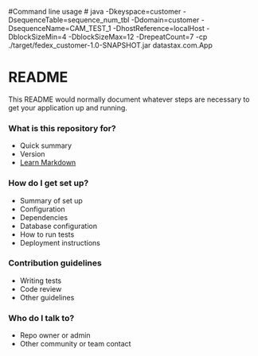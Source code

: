 #Command line usage #
java -Dkeyspace=customer -DsequenceTable=sequence_num_tbl -Ddomain=customer -DsequenceName=CAM_TEST_1  -DhostReference=localHost -DblockSizeMin=4 -DblockSizeMax=12 -DrepeatCount=7 -cp ./target/fedex_customer-1.0-SNAPSHOT.jar datastax.com.App

# README #

This README would normally document whatever steps are necessary to get your application up and running.

### What is this repository for? ###

* Quick summary
* Version
* [Learn Markdown](https://bitbucket.org/tutorials/markdowndemo)

### How do I get set up? ###

* Summary of set up
* Configuration
* Dependencies
* Database configuration
* How to run tests
* Deployment instructions

### Contribution guidelines ###

* Writing tests
* Code review
* Other guidelines

### Who do I talk to? ###

* Repo owner or admin
* Other community or team contact